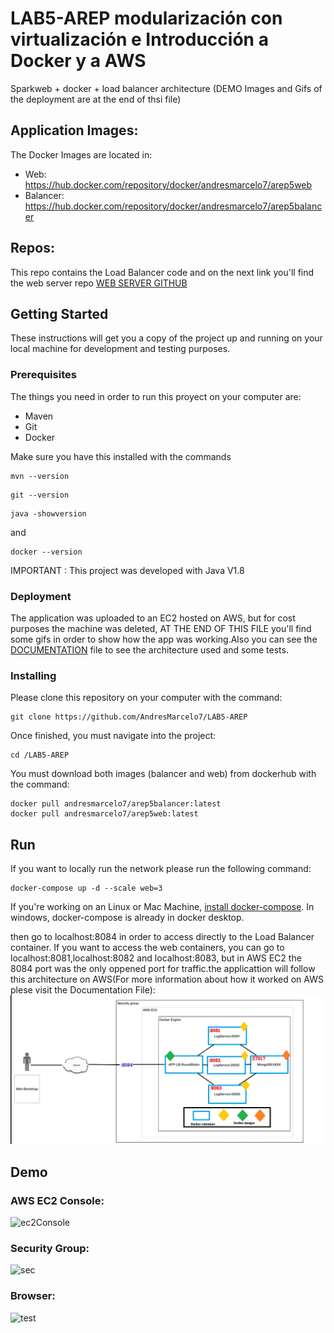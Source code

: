 # LAB5-AREP  modularización con virtualización e Introducción a Docker y a AWS
Sparkweb + docker + load balancer architecture 
(DEMO Images and Gifs of the deployment are at the end of thsi file)

## Application Images:
The Docker Images are  located in:  
- Web: https://hub.docker.com/repository/docker/andresmarcelo7/arep5web
- Balancer: https://hub.docker.com/repository/docker/andresmarcelo7/arep5balancer

## Repos: 
This repo contains the Load Balancer code and on the next link you'll find  the web server repo [WEB SERVER GITHUB](https://github.com/AndresMarcelo7/WebServerDocker)
## Getting Started
These instructions will get you a copy of the project up and running on your local machine for development and testing purposes.
### Prerequisites
The things you need in order to run this proyect on your computer are:
- Maven
- Git  
- Docker

Make sure you have this installed with the commands
```
mvn --version
```
```
git --version
```
```
java -showversion
```
and 
```
docker --version
```

IMPORTANT : This project was developed with Java V1.8

### Deployment
The application was uploaded to an EC2 hosted on AWS, but for cost purposes the machine was deleted, AT THE END OF THIS FILE you'll find some gifs in order to show how the app was working.Also you can see the [DOCUMENTATION](/Documentacion.pdf) file to see the architecture used and some tests.

### Installing
Please clone this repository on your computer with the command:

```
git clone https://github.com/AndresMarcelo7/LAB5-AREP
```
Once finished, you must navigate into the project:
```
cd /LAB5-AREP
```
You must download both images (balancer and web) from dockerhub with the command:  
```
docker pull andresmarcelo7/arep5balancer:latest
docker pull andresmarcelo7/arep5web:latest
```
## Run

If you want to locally run the network please run the following command:
```
docker-compose up -d --scale web=3
```
If you're working on an Linux or Mac Machine, [install docker-compose](https://docs.docker.com/compose/install/).
In windows, docker-compose is already in docker desktop.

then go to localhost:8084 in order to access directly to the Load Balancer container.
If you want to access the web containers, you can go to localhost:8081,localhost:8082 and localhost:8083, but in AWS EC2 the 8084 port was the only oppened port for traffic.the applicattion will follow this architecture on AWS(For more information about how it worked on AWS plese visit the Documentation File):
![Architecture](img/architecture.png)

## Demo
### AWS EC2 Console:
![ec2Console](https://gfycat.com/inbornoddballcrocodile)
### Security Group:
![sec](10SecurityGroup.jpg)
### Browser:
![test](https://drive.google.com/uc?export=view&id=1D5Upx-Tynt47Z8twznJ9qLs8xJTetq0d)

